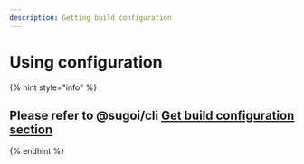```yaml
---
description: Getting build configuration
---
```


# Using configuration

{% hint style="info" %}
## Please refer to @sugoi/cli [Get build configuration section](../sugoi-cli/get-build-configuration.md#overview)
{% endhint %}

